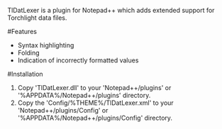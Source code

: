 TlDatLexer is a plugin for Notepad++ which adds extended support for Torchlight data files.

#Features
* Syntax highlighting
* Folding
* Indication of incorrectly formatted values

#Installation
1. Copy 'TlDatLexer.dll' to your 'Notepad++/plugins' or '%APPDATA%/Notepad++/plugins' directory.
2. Copy the 'Config/%THEME%/TlDatLexer.xml' to your 'Notepad++/plugins/Config' or '%APPDATA%/Notepad++/plugins/Config' directory.